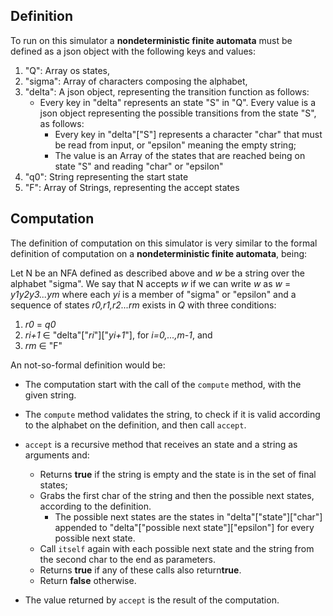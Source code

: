 ## Definition

To run on this simulator a **nondeterministic finite automata** must be defined as a json object with the following keys and values:

1. "Q": Array os states,
2. "sigma": Array of characters composing the alphabet,
3. "delta": A json object, representing the transition function as follows:
	- Every key in "delta" represents an state "S" in "Q". Every value is a json object representing the possible transitions from the state "S", as follows:
		- Every key in "delta"["S"] represents a character "char" that must be read from input, or "epsilon" meaning the empty string;
		- The value is an Array of the states that are reached being on state "S" and reading "char" or "epsilon"
4. "q0": String representing the start state
5. "F": Array of Strings, representing the accept states

## Computation

The definition of computation on this simulator is very similar to the formal definition of computation on a **nondeterministic finite automata**, being:

Let N be an NFA defined as described above and *w* be a string over the alphabet "sigma". We say that N accepts *w* if we can write *w* as *w* = *y1y2y3...ym* where each *yi* is a member of "sigma" or "epsilon" and a sequence of states *r0,r1,r2...rm* exists in *Q* with three conditions:

1. *r0* = *q0*
2. *ri+1* ∈ "delta"["*ri*"]["*yi+1*"], for *i=0,...,m-1*, and
3. *rm* ∈ "F"

An not-so-formal definition would be:

- The computation start with the call of the ```compute``` method, with the given string.
- The ```compute``` method validates the string, to check if it is valid according to the alphabet on the definition, and then call ```accept```.
- ```accept``` is a recursive method that receives an state and a string as arguments and:
	- Returns **true** if the string is empty and the state is in the set of final states;
	- Grabs the first char of the string and then the possible next states, according to the definition.
		- The possible next states are the states in "delta"["state"]["char"] appended to "delta"["possible next state"]["epsilon"] for every possible next state.
	- Call ```itself``` again with each possible next state and the string from the second char to the end as parameters.
	- Returns **true** if any of these calls also return**true**.
	- Return **false** otherwise.

- The value returned by ```accept``` is the result of the computation.
